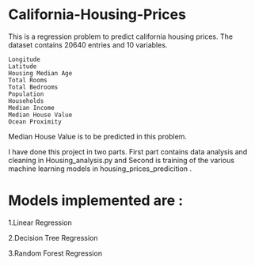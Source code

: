 # California-Housing-Prices

This is a regression problem to predict california housing prices.
The dataset contains 20640 entries and 10 variables.

    Longitude
    Latitude
    Housing Median Age
    Total Rooms
    Total Bedrooms
    Population
    Households
    Median Income
    Median House Value
    Ocean Proximity
    
Median House Value is to be predicted in this problem.

I have done this project in two parts. First part contains data analysis and cleaning in Housing_analysis.py and 
Second is training of the various machine learning models in housing_prices_predicition .

# Models implemented are :

1.Linear Regression

2.Decision Tree Regression

3.Random Forest Regression

